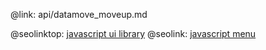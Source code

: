 @link: api/datamove_moveup.md

@seolinktop: [javascript ui library](https://webix.com)
@seolink: [javascript menu](https://webix.com/widget/menu/)